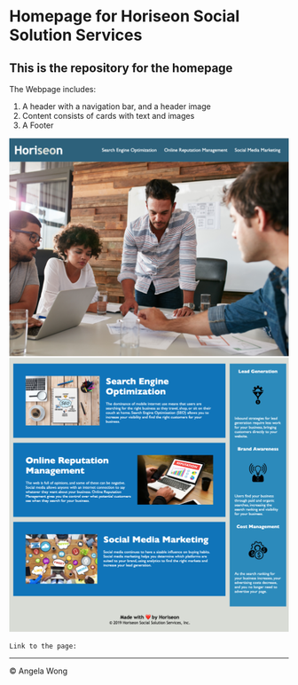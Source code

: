 # Homepage for Horiseon Social Solution Services

## This is the repository for the homepage

The Webpage includes: 
1. A header with a navigation bar, and a header image
2. Content consists of cards with text and images
3. A Footer 

![header, nav, and header image](./assets/images/homepage-header-nav.png)
![content and footer](./assets/images/homepage-content-footer.png)

```
Link to the page: 

```

---
© Angela Wong
